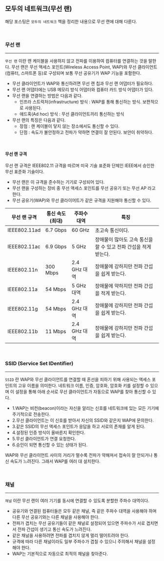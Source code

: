 ## 모두의 네트워크(무선 랜)

해당 포스팅은 `모두의 네트워크` 책을 정리한 내용으로 무선 랜에 대해 다룬다.


<br>

### 무선 랜
---

`무선 랜` 이란 랜 케이블을 사용하지 않고 전파를 이용하여 컴퓨터를 연결하는 것을 말한다. 무선 랜은 무선 액세스 포인트(Wireless Access Point, WAP)와 무선 클라이언트(컴퓨터, 스마트폰 등)로 구성되며 보통 무선 공유기가 WAP 기능을 포함한다.

- 무선 클라이언트가 WAP와 통신하려면 무선 랜 칩과 무선 랜 어댑터가 필요하다.
- 무선 랜 어댑터에는 USB 메모리 방식 어댑터와 컴퓨터 카드 방식 어댑터가 있다.
- 무선 랜을 연결하는 방법은 다음과 같다.
  - 인프라 스트럭처(infrastructure) 방식 : WAP를 통해 통신하는 방식. 보편적으로 사용된다.
  - 애드혹(Ad hoc) 방식 : 무선 클라이언트끼리 통신하는 방식
- 무선 랜의 특징은 다음과 같다.
  - 장점 : 랜 케이블이 닿지 않는 장소에서도 통신할 수 있다.
  - 단점 : 속도가 불안정하고 전파가 약하면 연결이 잘 안된다. 보안이 취약하다.
 

<br>


#### 무선 랜 규격

무선 랜 규격은 IEEE802.11 규격을 따르며 미국 기술 표준화 단체인 IEEE에서 승인한 무선 표준화 기술이다.

- 무선 랜은 이 규격을 준수하는 기기로 구성되어 있다.
- 무선 랜을 구성하는 장비 중 무선 액세스 포인트를 무선 공유기 또는 무선 AP 라고 한다.
- 무선 공유기(WAP)와 무선 클라이어트가 같은 규격을 지원해야 통신할 수 있다.

|무선 랜 규격|통신 속도(최대)|주파수 대역|특징|
|---|---|---|---|
|IEEE802.11ad|6.7 Gbps|60 GHz|초고속 통신이다.|
|IEEE802.11ac|6.9 Gbps|5 GHz|장애물이 많아도 고속 통신을 할 수 있고 전파 간섭을 적게 받는다.|
|IEEE802.11n|300 Mbps|2.4 GHz 대역|장애물에 강하지만 전파 간섭을 쉽게 받는다.|
|IEEE802.11a|54 Mbps|5 GHz 대역|장애물에 약하지만 전파 간섭을 적게 받는다.|
|IEEE802.11g|54 Mbps|2.4 GHz 대역|장애물에 강하지만 전파 간섭을 쉽게 받는다.|
|IEEE802.11b|11 Mbps|2.4 GHz 대역|장애물에 강하지만 전파 간섭을 쉽게 받는다.|

<br>

### SSID (Service Set IDentifier)
---

`SSID` 란 WAP와 무선 클라이언트를 연결할 때 혼선을 피하기 위해 사용되는 액세스 포인트의 고유 이름을 의미한다. 
네트워크 이름, 인증, 암호화, 암호화 키를 설정할 수 있으며 이 설정을 통해 아래 순서로 무선 클라이언트가 자동으로 WAP를 찾아 통신할 수 있다.

- 1.WAP는 비컨(beacon)이라는 자신을 알리는 신호를 네트워크에 있는 모든 기기에 주기적으로 전송한다.
- 2.무선 클라이언트는 이 신호를 받아서 자신의 SSID와 같은지 WAP에 문의한다.
- 3.같은 SSID의 무선 액세스 포인트가 응답을 하고 서로의 존재를 알게 된다.
- 4.설정된 인증 방식이 올바른지 확인한다.
- 5.무선 클라이언트가 연결 요청한다.
- 6.승인이 되면 통신할 수 있는 상태가 된다.

WAP와 무선 클라이언트 사이의 거리가 멀수록 전파가 약해져서 접속이 잘 안되거나 통신 속도가 느려진다. 그래서 WAP를 여러 대 설치한다.

<br>

### 채널
---

`채널` 이란 무선 랜이 여러 기기를 동시에 연결할 수 있도록 분할한 주파수 대역이다.

- 공유기와 연결된 컴퓨터들은 모두 같은 채널, 즉 같은 주파수 대역을 사용해야 하며 다른 무선 공유기와는 다른 채널을 사용해야 한다.
- 전파가 겹치는 무선 공유기들이 같은 채널로 설정되어 있으면 주파수가 서로 겹치면서 전파 간섭이 생기고 통신 속도가 느려진다.
- 같은 채널을 사용하려면 전파를 겹치지 않게 멀리 떨어트려야 한다.
- 규격에 따라 다른 채널이라도 일부 주파수가 겹칠 수 있으니 주의해서 채널을 설정해야 한다.
- WAP는 기본적으로 자동으로 최적의 채널을 찾아준다.